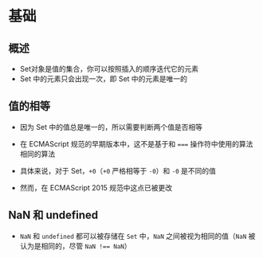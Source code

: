 # 基础

## 概述

  - Set对象是值的集合，你可以按照插入的顺序迭代它的元素
  - Set 中的元素只会出现一次，即 Set 中的元素是唯一的

## 值的相等

  - 因为 Set 中的值总是唯一的，所以需要判断两个值是否相等
  - 在 ECMAScript 规范的早期版本中，这不是基于和 `===` 操作符中使用的算法相同的算法
  - 具体来说，对于 Set，`+0`（`+0` 严格相等于 `-0`）和 `-0` 是不同的值

  - 然而，在 ECMAScript 2015 规范中这点已被更改

## NaN 和 undefined

  - `NaN` 和 `undefined` 都可以被存储在 `Set` 中，`NaN` 之间被视为相同的值（`NaN` 被认为是相同的，尽管 `NaN !== NaN`）
